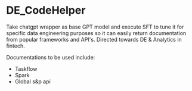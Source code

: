 # DE_CodeHelper

Take chatgpt wrapper as base GPT model and execute SFT to tune it for specific data engineering purposes so it can easily return documentation from popular frameworks and API's. Directed towards DE & Analytics in fintech.

Documentations to be used include:
-  Taskflow
-  Spark
-  Global s&p api

